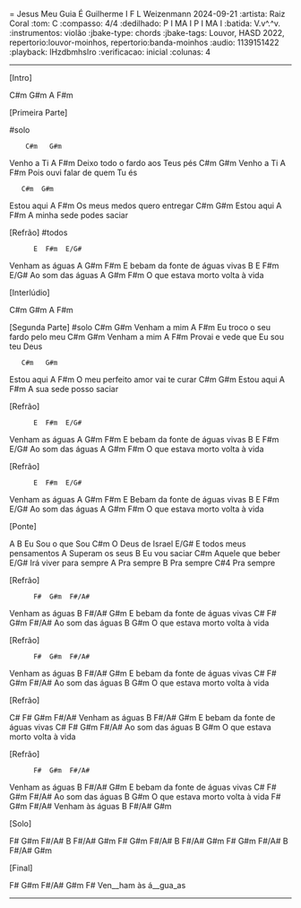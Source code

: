 = Jesus Meu Guia É
Guilherme I F L Weizenmann
2024-09-21
:artista: Raiz Coral
:tom: C
:compasso: 4/4
:dedilhado: P I MA I P I MA I
:batida: V.v^.^v.
:instrumentos: violão
:jbake-type: chords
:jbake-tags: Louvor, HASD 2022, repertorio:louvor-moinhos, repertorio:banda-moinhos
:audio: 1139151422
:playback: lHzdbmhsIro
:verificacao: inicial
:colunas: 4

----
[Intro]

C#m  G#m  A  F#m

[Primeira Parte]

#solo

        C#m   G#m
Venho a Ti
              A             F#m
Deixo todo o fardo aos Teus pés
        C#m   G#m
Venho a Ti
             A             F#m
Pois ouvi falar de quem Tu és

       C#m  G#m
Estou aqui
               A         F#m
Os meus medos quero entregar
       C#m  G#m
Estou aqui
            A         F#m
A minha sede podes saciar

[Refrão]
#todos

          E  F#m  E/G#
Venham as águas
          A      G#m   F#m
E bebam da fonte de águas vivas
B          E  F#m  E/G#
Ao som das águas
             A      G#m   F#m
O que estava morto volta à vida

[Interlúdio]

C#m  G#m  A  F#m

[Segunda Parte]
#solo
         C#m   G#m
Venham a mim
                A          F#m
Eu troco o seu fardo pelo meu
         C#m   G#m
Venham a mim
            A                F#m
Provai e vede que Eu sou teu Deus

       C#m   G#m
Estou aqui
                 A           F#m
O meu perfeito amor vai te curar
       C#m   G#m
Estou aqui
          A          F#m
A sua sede posso saciar

[Refrão]

          E  F#m  E/G#
Venham as águas
          A       G#m   F#m
E bebam da fonte de águas vivas
B           E  F#m  E/G#
Ao som das águas
             A      G#m   F#m
O que estava morto volta à vida

[Refrão]

          E  F#m  E/G#
Venham as águas
          A       G#m   F#m
E Bebam da fonte de águas vivas
B           E  F#m  E/G#
Ao som das águas
             A      G#m   F#m
O que estava morto volta à vida

[Ponte]

A             B
 Eu Sou o que Sou
              C#m
O Deus de Israel
                  E/G#
E todos meus pensamentos
               A
Superam os seus
           B
Eu vou saciar
             C#m
Aquele que beber
               E/G#
Irá viver para sempre
     A
Pra sempre
     B
Pra sempre
    C#4
Pra sempre

[Refrão]

          F#  G#m  F#/A#
Venham as águas
          B       F#/A#   G#m
E bebam da fonte de águas vivas
C#           F#  G#m  F#/A#
Ao som das águas
              B            G#m
O que estava morto volta à vida

[Refrão]

          F#  G#m  F#/A#
Venham as águas
          B       F#/A#   G#m
E bebam da fonte de águas vivas
C#           F#  G#m  F#/A#
Ao som das águas
              B            G#m
O que estava morto volta à vida

[Refrão]

C#        F#  G#m  F#/A#
Venham as águas
          B       F#/A#   G#m
E bebam da fonte de águas vivas
C#           F#  G#m  F#/A#
Ao som das águas
              B            G#m
O que estava morto volta à vida

[Refrão]

          F#  G#m  F#/A#
Venham as águas
          B       F#/A#   G#m
E bebam da fonte de águas vivas
C#           F#  G#m  F#/A#
Ao som das águas
              B            G#m
O que estava morto volta à vida
          F#   G#m F#/A#
Venham às águas
 B  F#/A#  G#m

[Solo]

F#  G#m  F#/A#  B  F#/A#  G#m
F#  G#m  F#/A#  B  F#/A#  G#m
F#  G#m  F#/A#  B  F#/A#  G#m

[Final]

F#   G#m F#/A# G#m F#
Ven__ham às á__gua_as

----
